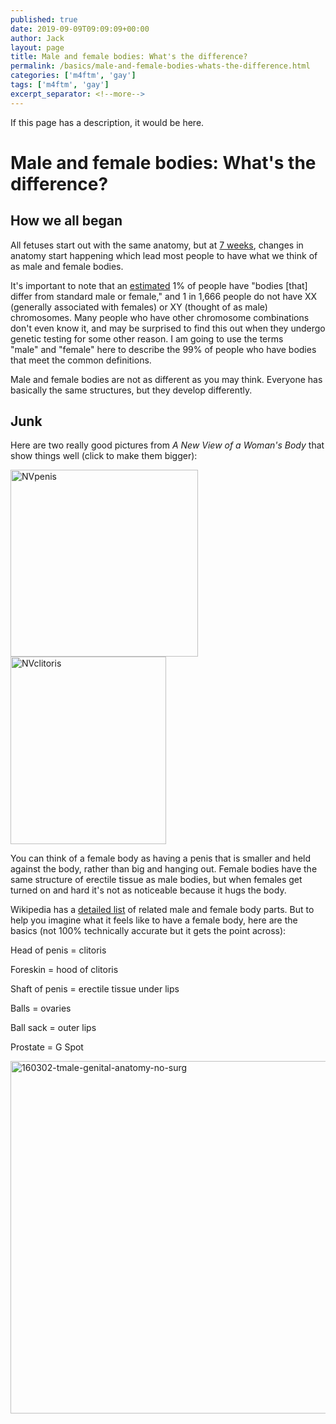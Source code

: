 ```yaml
---
published: true
date: 2019-09-09T09:09:09+00:00
author: Jack
layout: page
title: Male and female bodies: What's the difference?
permalink: /basics/male-and-female-bodies-whats-the-difference.html
categories: ['m4ftm', 'gay']
tags: ['m4ftm', 'gay']
excerpt_separator: <!--more-->
---
```


If this page has a description, it would be here. 

<!--more-->

# Male and female bodies: What's the difference?

## How we all began

All fetuses start out with the same anatomy, but at [7 weeks](https://en.wikipedia.org/wiki/Sexual_differentiation_in_humans), changes in anatomy start happening which lead most people to have what we think of as male and female bodies.

It's important to note that an [estimated](http://www.isna.org/faq/frequency) 1% of people have "bodies [that] differ from standard male or female," and 1 in 1,666 people do not have XX (generally associated with females) or XY (thought of as male) chromosomes. Many people who have other chromosome combinations don't even know it, and may be surprised to find this out when they undergo genetic testing for some other reason. I am going to use the terms "male" and "female" here to describe the 99% of people who have bodies that meet the common definitions.

Male and female bodies are not as different as you may think. Everyone has basically the same structures, but they develop differently.

## Junk

Here are two really good pictures from _A New View of a Woman's Body_ that show things well (click to make them bigger):

[<img class="alignnone size-medium wp-image-42" src="http://localhost:8888/wordpress/wp-content/uploads/2016/02/nvpenis.png?w=300" alt="NVpenis" width="300" height="299" srcset="http://localhost:8888/wordpress/wp-content/uploads/2016/02/nvpenis.png 1725w, http://localhost:8888/wordpress/wp-content/uploads/2016/02/nvpenis-150x150.png 150w, http://localhost:8888/wordpress/wp-content/uploads/2016/02/nvpenis-300x300.png 300w, http://localhost:8888/wordpress/wp-content/uploads/2016/02/nvpenis-768x765.png 768w, http://localhost:8888/wordpress/wp-content/uploads/2016/02/nvpenis-1024x1020.png 1024w, http://localhost:8888/wordpress/wp-content/uploads/2016/02/nvpenis-1568x1563.png 1568w" sizes="(max-width: 300px) 100vw, 300px" /><img class="alignnone size-medium wp-image-43" src="http://localhost:8888/wordpress/wp-content/uploads/2016/02/nvclitoris.png?w=249" alt="NVclitoris" width="249" height="300" srcset="http://localhost:8888/wordpress/wp-content/uploads/2016/02/nvclitoris.png 1608w, http://localhost:8888/wordpress/wp-content/uploads/2016/02/nvclitoris-249x300.png 249w, http://localhost:8888/wordpress/wp-content/uploads/2016/02/nvclitoris-768x927.png 768w, http://localhost:8888/wordpress/wp-content/uploads/2016/02/nvclitoris-848x1024.png 848w, http://localhost:8888/wordpress/wp-content/uploads/2016/02/nvclitoris-1568x1893.png 1568w" sizes="(max-width: 249px) 100vw, 249px" />](http://localhost:8888/wordpress/wp-content/uploads/2016/02/nvpenis.png)

You can think of a female body as having a penis that is smaller and held against the body, rather than big and hanging out. Female bodies have the same structure of erectile tissue as male bodies, but when females get turned on and hard it's not as noticeable because it hugs the body.

Wikipedia has a [detailed list](https://en.wikipedia.org/wiki/List_of_related_male_and_female_reproductive_organs) of related male and female body parts. But to help you imagine what it feels like to have a female body, here are the basics (not 100% technically accurate but it gets the point across):

Head of penis = clitoris

Foreskin = hood of clitoris

Shaft of penis = erectile tissue under lips

Balls = ovaries

Ball sack = outer lips

Prostate = G Spot

<img class=" size-full wp-image-1176 aligncenter" src="http://localhost:8888/wordpress/wp-content/uploads/2016/03/160302-tmale-genital-anatomy-no-surg.png" alt="160302-tmale-genital-anatomy-no-surg" width="597" height="564" srcset="http://localhost:8888/wordpress/wp-content/uploads/2016/03/160302-tmale-genital-anatomy-no-surg.png 597w, http://localhost:8888/wordpress/wp-content/uploads/2016/03/160302-tmale-genital-anatomy-no-surg-300x283.png 300w" sizes="(max-width: 597px) 100vw, 597px" />
